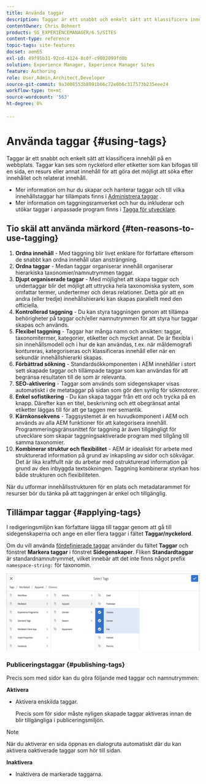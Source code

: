 ```yaml
---
title: Använda taggar
description: Taggar är ett snabbt och enkelt sätt att klassificera innehåll på en webbplats.
contentOwner: Chris Bohnert
products: SG_EXPERIENCEMANAGER/6.5/SITES
content-type: reference
topic-tags: site-features
docset: aem65
exl-id: 49f95b31-92cd-4124-8c0f-c9802099fd0b
solution: Experience Manager, Experience Manager Sites
feature: Authoring
role: User,Admin,Architect,Developer
source-git-commit: 9a3008553b8091b66c72e0b6c317573b235eee24
workflow-type: tm+mt
source-wordcount: '563'
ht-degree: 0%

---
```



# Använda taggar {#using-tags}

Taggar är ett snabbt och enkelt sätt att klassificera innehåll på en webbplats. Taggar kan ses som nyckelord eller etiketter som kan bifogas till en sida, en resurs eller annat innehåll för att göra det möjligt att söka efter innehållet och relaterat innehåll.

* Mer information om hur du skapar och hanterar taggar och till vilka innehållstaggar har tillämpats finns i [Administrera taggar](/help/sites-administering/tags.md) .
* Mer information om taggningsramverket och hur du inkluderar och utökar taggar i anpassade program finns i [Tagga för utvecklare](/help/sites-developing/tags.md).

## Tio skäl att använda märkord {#ten-reasons-to-use-tagging}

1. **Ordna innehåll** - Med taggning blir livet enklare för författare eftersom de snabbt kan ordna innehåll utan ansträngning.
1. **Ordna taggar** - Medan taggar organiserar innehåll organiserar hierarkiska taxonomier/namnutrymmen taggar.
1. **Djupt organiserade taggar** - Med möjlighet att skapa taggar och undertaggar blir det möjligt att uttrycka hela taxonomiska system, som omfattar termer, undertermer och deras relationer. Detta gör att en andra (eller tredje) innehållshierarki kan skapas parallellt med den officiella.
1. **Kontrollerad taggning** - Du kan styra taggningen genom att tillämpa behörigheter på taggar och/eller namnutrymmen för att styra hur taggar skapas och används.
1. **Flexibel taggning** - Taggar har många namn och ansikten: taggar, taxonomitermer, kategorier, etiketter och mycket annat. De är flexibla i sin innehållsmodell och i hur de kan användas, t.ex. när måldemografi kontureras, kategoriseras och klassificeras innehåll eller när en sekundär innehållshierarki skapas.
1. **Förbättrad sökning** - Standardsökkomponenten i AEM innehåller i stort sett skapade taggar och tillämpade taggar som kan användas för att begränsa resultaten till de som är relevanta.
1. **SEO-aktivering** - Taggar som används som sidegenskaper visas automatiskt i de metataggar på sidan som gör den synlig för sökmotorer.
1. **Enkel sofistikering** - Du kan skapa taggar från ett ord och trycka på en knapp. Därefter kan en titel, beskrivning och ett obegränsat antal etiketter läggas till för att ge taggen mer semantik.
1. **Kärnkonsekvens** - Taggsystemet är en huvudkomponent i AEM och används av alla AEM funktioner för att kategorisera innehåll. Programmeringsgränssnittet för taggning är även tillgängligt för utvecklare som skapar taggningsaktiverade program med tillgång till samma taxonomier.
1. **Kombinerar struktur och flexibilitet** - AEM är idealiskt för arbete med strukturerad information på grund av inkapsling av sidor och sökvägar. Det är lika kraftfullt när du arbetar med ostrukturerad information på grund av den inbyggda textsökningen. Taggning kombinerar styrkan hos både strukturen och flexibiliteten.

När du utformar innehållsstrukturen för en plats och metadatarammet för resurser bör du tänka på att taggningen är enkel och tillgänglig.

## Tillämpar taggar {#applying-tags}

I redigeringsmiljön kan författare lägga till taggar genom att gå till sidegenskaperna och ange en eller flera taggar i fältet **Taggar/nyckelord**.

Om du vill använda [fördefinierade taggar](/help/sites-administering/tags.md) använder du fältet **Taggar** och fönstret **Markera taggar** i fönstret **Sidegenskaper**. Fliken **Standardtaggar** är standardnamnutrymmet, vilket innebär att det inte finns något prefix `namespace-string:` för taxonomin.

![Markera taggfönstret; använd X-knappen för att avmarkera de markerade taggarna](assets/chlimage_1-41.png)

### Publiceringstaggar {#publishing-tags}

Precis som med sidor kan du göra följande med taggar och namnutrymmen:

**Aktivera**

* Aktivera enskilda taggar.

  Precis som för sidor måste nyligen skapade taggar aktiveras innan de blir tillgängliga i publiceringsmiljön.

>[!NOTE]
>
>När du aktiverar en sida öppnas en dialogruta automatiskt där du kan aktivera oaktiverade taggar som hör till sidan.

**Inaktivera**

* Inaktivera de markerade taggarna.
